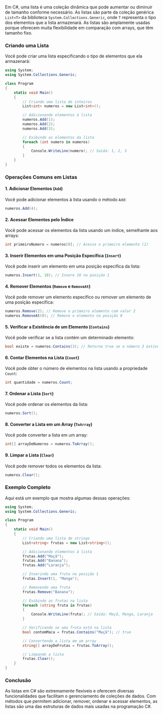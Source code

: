 Em C#, uma lista é uma coleção dinâmica que pode aumentar ou diminuir de tamanho conforme necessário. As listas são parte da coleção genérica `List<T>` da biblioteca `System.Collections.Generic`, onde `T` representa o tipo dos elementos que a lista armazenará. As listas são amplamente usadas porque oferecem muita flexibilidade em comparação com arrays, que têm tamanho fixo.

### Criando uma Lista

Você pode criar uma lista especificando o tipo de elementos que ela armazenará:

```csharp
using System;
using System.Collections.Generic;

class Program
{
    static void Main()
    {
        // Criando uma lista de inteiros
        List<int> numeros = new List<int>();

        // Adicionando elementos à lista
        numeros.Add(1);
        numeros.Add(2);
        numeros.Add(3);

        // Exibindo os elementos da lista
        foreach (int numero in numeros)
        {
            Console.WriteLine(numero); // Saída: 1, 2, 3
        }
    }
}
```

### Operações Comuns em Listas

#### 1. **Adicionar Elementos (`Add`)**

Você pode adicionar elementos à lista usando o método `Add`:

```csharp
numeros.Add(4);
```

#### 2. **Acessar Elementos pelo Índice**

Você pode acessar os elementos da lista usando um índice, semelhante aos arrays:

```csharp
int primeiroNumero = numeros[0]; // Acessa o primeiro elemento (1)
```

#### 3. **Inserir Elementos em uma Posição Específica (`Insert`)**

Você pode inserir um elemento em uma posição específica da lista:

```csharp
numeros.Insert(1, 10); // Insere 10 na posição 1
```

#### 4. **Remover Elementos (`Remove` e `RemoveAt`)**

Você pode remover um elemento específico ou remover um elemento de uma posição específica:

```csharp
numeros.Remove(2); // Remove o primeiro elemento com valor 2
numeros.RemoveAt(0); // Remove o elemento na posição 0
```

#### 5. **Verificar a Existência de um Elemento (`Contains`)**

Você pode verificar se a lista contém um determinado elemento:

```csharp
bool existe = numeros.Contains(3); // Retorna true se o número 3 estiver na lista
```

#### 6. **Contar Elementos na Lista (`Count`)**

Você pode obter o número de elementos na lista usando a propriedade `Count`:

```csharp
int quantidade = numeros.Count;
```

#### 7. **Ordenar a Lista (`Sort`)**

Você pode ordenar os elementos da lista:

```csharp
numeros.Sort();
```

#### 8. **Converter a Lista em um Array (`ToArray`)**

Você pode converter a lista em um array:

```csharp
int[] arrayDeNumeros = numeros.ToArray();
```

#### 9. **Limpar a Lista (`Clear`)**

Você pode remover todos os elementos da lista:

```csharp
numeros.Clear();
```

### Exemplo Completo

Aqui está um exemplo que mostra algumas dessas operações:

```csharp
using System;
using System.Collections.Generic;

class Program
{
    static void Main()
    {
        // Criando uma lista de strings
        List<string> frutas = new List<string>();

        // Adicionando elementos à lista
        frutas.Add("Maçã");
        frutas.Add("Banana");
        frutas.Add("Laranja");

        // Inserindo uma fruta na posição 1
        frutas.Insert(1, "Manga");

        // Removendo uma fruta
        frutas.Remove("Banana");

        // Exibindo as frutas na lista
        foreach (string fruta in frutas)
        {
            Console.WriteLine(fruta); // Saída: Maçã, Manga, Laranja
        }

        // Verificando se uma fruta está na lista
        bool contemMaca = frutas.Contains("Maçã"); // true

        // Convertendo a lista em um array
        string[] arrayDeFrutas = frutas.ToArray();

        // Limpando a lista
        frutas.Clear();
    }
}
```

### Conclusão

As listas em C# são extremamente flexíveis e oferecem diversas funcionalidades que facilitam o gerenciamento de coleções de dados. Com métodos que permitem adicionar, remover, ordenar e acessar elementos, as listas são uma das estruturas de dados mais usadas na programação C#.